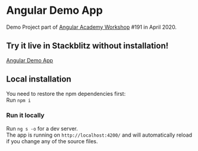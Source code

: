 # Angular Demo App

Demo Project part of <a href="https://angular.ac" target="_blank">Angular Academy Workshop</a> #191 in April 2020.

## Try it live in Stackblitz without installation!

<a href="https://stackblitz.com/github/ldex/Angular-Academy-191" target="_blank">Angular Demo App</a> 


## Local installation

You need to restore the npm dependencies first:  
Run `npm i`

### Run it locally

Run `ng s -o` for a dev server.  
The app is running on `http://localhost:4200/` and will automatically reload if you change any of the source files.
